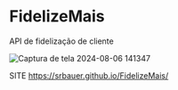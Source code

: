 # FidelizeMais
API de fidelização de cliente

![Captura de tela 2024-08-06 141347](https://github.com/user-attachments/assets/4c9c0565-4d7f-4cd4-9bb3-9251838b915f)


SITE 
https://srbauer.github.io/FidelizeMais/
